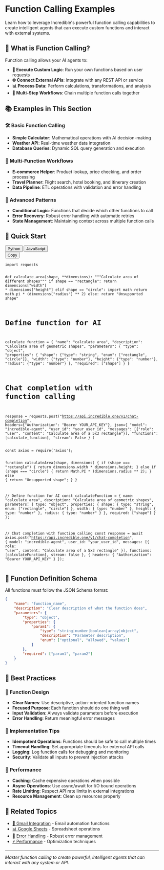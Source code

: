 # Function Calling Examples

Learn how to leverage Incredible's powerful function calling capabilities to create intelligent agents that can execute custom functions and interact with external systems.

## 🎯 **What is Function Calling?**

Function calling allows your AI agents to:
- **🔧 Execute Custom Logic**: Run your own functions based on user requests
- **🌐 Connect External APIs**: Integrate with any REST API or service
- **📊 Process Data**: Perform calculations, transformations, and analysis
- **🤝 Multi-Step Workflows**: Chain multiple function calls together

## 📚 **Examples in This Section**

### 🛠️ **Basic Function Calling**
- **Simple Calculator**: Mathematical operations with AI decision-making
- **Weather API**: Real-time weather data integration
- **Database Queries**: Dynamic SQL query generation and execution

### 🔗 **Multi-Function Workflows**
- **E-commerce Helper**: Product lookup, price checking, and order processing
- **Travel Planner**: Flight search, hotel booking, and itinerary creation
- **Data Pipeline**: ETL operations with validation and error handling

### 🎨 **Advanced Patterns**
- **Conditional Logic**: Functions that decide which other functions to call
- **Error Recovery**: Robust error handling with automatic retries
- **State Management**: Maintaining context across multiple function calls

## 🚀 **Quick Start**

<div class="code-tabs" data-section="function-calling-quick-start">
  <div class="code-tabs-header">
    <button class="code-tab-button" data-language="python">Python</button>
    <button class="code-tab-button" data-language="javascript">JavaScript</button>
    <div class="code-tab-header-controls">
      <button class="copy-button">Copy</button>
    </div>
  </div>
  
  <div class="code-tab-content">
    <pre><code class="language-python">import requests

def calculate_area(shape, **dimensions):
    """Calculate area of different shapes"""
    if shape == "rectangle":
        return dimensions["width"] * dimensions["height"]
    elif shape == "circle":
        import math
        return math.pi * (dimensions["radius"] ** 2)
    else:
        return "Unsupported shape"

# Define function for AI
calculate_function = {
    "name": "calculate_area",
    "description": "Calculate area of geometric shapes",
    "parameters": {
        "type": "object",
        "properties": {
            "shape": {"type": "string", "enum": ["rectangle", "circle"]},
            "width": {"type": "number"},
            "height": {"type": "number"},
            "radius": {"type": "number"}
        },
        "required": ["shape"]
    }
}

# Chat completion with function calling
response = requests.post("https://api.incredible.one/v1/chat-completion", 
    headers={"Authorization": "Bearer YOUR_API_KEY"},
    json={
        "model": "incredible-agent",
        "user_id": "your_user_id",
        "messages": [{"role": "user", "content": "Calculate area of a 5x3 rectangle"}],
        "functions": [calculate_function],
        "stream": False
    }
)</code></pre>
  </div>
  
  <div class="code-tab-content">
    <pre><code class="language-javascript">const axios = require('axios');

function calculateArea(shape, dimensions) {
    if (shape === "rectangle") {
        return dimensions.width * dimensions.height;
    } else if (shape === "circle") {
        return Math.PI * (dimensions.radius ** 2);
    } else {
        return "Unsupported shape";
    }
}

// Define function for AI
const calculateFunction = {
    name: "calculate_area",
    description: "Calculate area of geometric shapes",
    parameters: {
        type: "object",
        properties: {
            shape: { type: "string", enum: ["rectangle", "circle"] },
            width: { type: "number" },
            height: { type: "number" },
            radius: { type: "number" }
        },
        required: ["shape"]
    }
};

// Chat completion with function calling
const response = await axios.post("https://api.incredible.one/v1/chat-completion", {
    model: "incredible-agent",
    user_id: "your_user_id",
    messages: [{ role: "user", content: "Calculate area of a 5x3 rectangle" }],
    functions: [calculateFunction],
    stream: false
}, {
    headers: { "Authorization": "Bearer YOUR_API_KEY" }
});</code></pre>
  </div>
</div>

## 📖 **Function Definition Schema**

All functions must follow the JSON Schema format:

```json
{
    "name": "function_name",
    "description": "Clear description of what the function does",
    "parameters": {
        "type": "object",
        "properties": {
            "param1": {
                "type": "string|number|boolean|array|object",
                "description": "Parameter description",
                "enum": ["optional", "allowed", "values"]
            }
        },
        "required": ["param1", "param2"]
    }
}
```

## 🎯 **Best Practices**

### 📝 **Function Design**
- **Clear Names**: Use descriptive, action-oriented function names
- **Focused Purpose**: Each function should do one thing well
- **Input Validation**: Always validate parameters before execution
- **Error Handling**: Return meaningful error messages

### 🔧 **Implementation Tips**
- **Idempotent Operations**: Functions should be safe to call multiple times
- **Timeout Handling**: Set appropriate timeouts for external API calls
- **Logging**: Log function calls for debugging and monitoring
- **Security**: Validate all inputs to prevent injection attacks

### 🚀 **Performance**
- **Caching**: Cache expensive operations when possible
- **Async Operations**: Use async/await for I/O bound operations
- **Rate Limiting**: Respect API rate limits in external integrations
- **Resource Management**: Clean up resources properly

## 🔗 **Related Topics**

- [📧 Gmail Integration](../../integrations/gmail/README.md) - Email automation functions
- [📊 Google Sheets](../../integrations/google-sheets/README.md) - Spreadsheet operations
- [🚨 Error Handling](../../advanced/error-handling/README.md) - Robust error management
- [⚡ Performance](../../advanced/performance/README.md) - Optimization techniques

---

*Master function calling to create powerful, intelligent agents that can interact with any system or API.*
